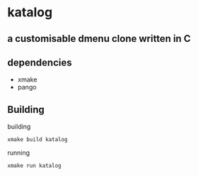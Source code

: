 # katalog
## a customisable dmenu clone written in C

## dependencies
- xmake
- pango

## Building
building
```
xmake build katalog
```
running
```
xmake run katalog
```
